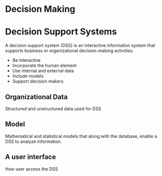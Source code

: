 # Decision Making



# Decision Support Systems

A decision support system (DSS) is an interactive information system that supports business or organizational decision-making activities.

- Be interactive
- Incorporate the human element
- Use internal and external data
- Include models
- Support decision makers


## Organizational Data
Structured and unstructured data used for DSS
## Model
Mathematical and statistical models that along with the database, enable a DSS to analyze information. 
## A user interface
How user access the DSS

